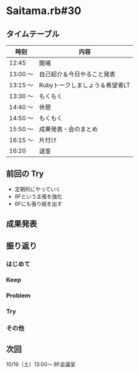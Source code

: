 # Saitama.rb#30

## タイムテーブル

| 時刻 | 内容 |
| --- | --- |
| 12:45 | 開場 |
| 13:00 ～  | 自己紹介＆今日やること発表 |
| 13:15 ～ | Rubyトークしましょう＆希望者LT |
| 13:30 ～ | もくもく |
| 14:40 ～ | 休憩 |
| 14:50 ～ | もくもく |
| 15:50 ～ | 成果発表・会のまとめ |
| 16:15 ～ | 片付け |
| 16:20 | 退室 |

## 前回の Try
- 定期的にやっていく
- 8Fという主張を強化
- 6Fにも張り紙を出す

## 成果発表

## 振り返り

### はじめて

### Keep

### Problem

### Try

### その他

## 次回

10/19（土）13:00～ 8F会議室
